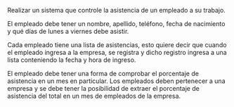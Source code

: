 Realizar un sistema que controle la asistencia de un empleado a su trabajo.

El empleado debe tener un nombre, apellido, teléfono, fecha de nacimiento y qué días de lunes 
a viernes debe asistir. 

Cada empleado tiene una lista de asistencias, esto quiere decir que cuando el empleado 
ingresa a la empresa, se registra y dicho registro ingresa a una lista conteniendo la fecha y 
hora de ingreso.

El empleado debe tener una forma de comprobar el porcentaje de asistencia en un mes en particular.
Los empleados deben pertenecer a una empresa y se debe tener la posibilidad de extraer el
porcentaje de asistencia del total en un mes de empleados de la empresa.
